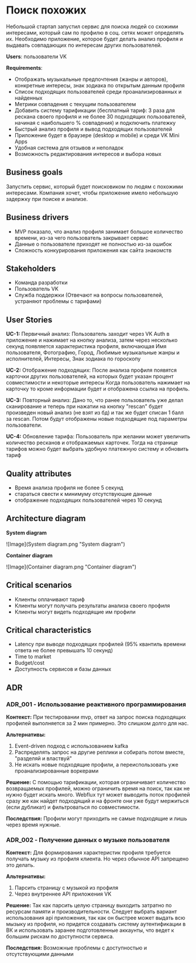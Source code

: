 # Поиск похожих

Небольшой стартап запустил сервис для поиска людей со схожими интересами,
который сам по профилю в соц. сетях может определять их. Необходимо приложение,
которое будет делать анализ профиля и выдавать совпадающих по интересам других пользователей.

**Users**: пользователи VK

**Requirements**:

* Отображать музыкальные предпочтения (жанры и авторов), конкретные интересы, знак зодиака по открытым данным профиля
* Список подходящих пользователей среди проанализированных и найденных
* Метрики совпадения с текущим пользователем
* Добавить систему тарификации (бесплатный тариф: 3 раза для рескана своего профиля и не более 30 подходящих
  пользователей, начиная с
  наибольшего % совпадения) и подключить платежку
* Быстрый анализ профиля и вывод подходящих пользователей
* Приложение будет в браузере (desktop и mobile) и среди VK Mini Apps
* Удобная система для отзывов и неполадок
* Возможность редактирования интересов и выбора новых

## Business goals

Запустить сервис, который будет поисковиком по людям с похожими интересами.
Компания хочет, чтобы приложение имело небольшую задержку при поиске и анализе.

## Business drivers

* MVP показало, что анализ профиля занимает большое количество времени, из-за чего пользователь закрывает сервис
* Данные о пользователе приходят не полностью из-за ошибок
* Сложность конкурирования приложения как сайта знакомств

## Stakeholders

* Команда разработки
* Пользователь VK
* Служба поддержки (Отвечают на вопросы пользователей, устраняют проблемы с тарифами)

## User Stories

**UC-1:** Первичный анализ:
Пользователь заходит через VK Auth в приложение и нажимает на кнопку анализа, затем через несколько секунд появляется
характеристика профиля, включающая Имя пользователя, Фотографию, Город, Любимые музыкальные жанры и исполнителей,
Интересы, Знак зодиака по гороскопу

**UC-2:** Отображение подходящих:
После анализа профиля появятся карточки других пользователей, на которых будет указан процент совместимости и некоторые
интересы
Когда пользователь нажимает на карточку то кроме информации будет и отображена ссылка на профиль.

**UC-3:** Повторный анализ:
Дано то, что ранее пользователь уже делал сканирование и теперь при нажатии на кнопку "rescan" будет произведен новый
анализ (не взят из бд) и так же будет списан 1 балл за rescan. Потом будут отображены новые подходящие под параметры
пользователи.

**UC-4:** Обновление тарифа:
Пользователь при желании может увеличить количество ресканов и отображаемых карточек.
Тогда на странице тарифов можно будет выбрать удобную платежную систему и обновить тариф

## Quality attributes

* Время анализа профиля не более 5 секунд
* стараться свести к минимуму отсутствующие данные
* отображение подходящих пользователей через 10 секунд

## Architecture diagram

**System diagram**

![Image](System diagram.png "System diagram")

**Container diagram**

![Image](Container diagram.png "Container diagram")

## Critical scenarios

* Клиенты оплачивают тариф
* Клиенты могут получать результаты анализа своего профиля
* Клиенты могут видеть подходящие им профили

## Critical characteristics

* Latency при выводе подходящих профилей (95% квантиль времени ответа не более превышать 10 секунд)
* Time to market
* Budget/cost
* Доступность сервисов и базы данных

## ADR

### ADR_001 - Использование реактивного программирования

**Контекст:** При тестировании mvp, ответ на запрос поиска подходящих профилей выполняется за 2 мин примерно.
Это слишком долго для нас.

**Альтернативы:**

1) Event-driven подход с использованием kafka
2) Распределять запрос на другие реплики и собирать потом вместе, "разделяй и властвуй"
3) Не искать новые подходящие профили, а переиспользовать уже проанализированные воркерами

**Решение:**
С помощью тарификации, которая ограничивает количество возвращаемых профилей, можно ограничить время на поиск,
так как не нужно будет искать много. Webflux тут может выводить поток профилей сразу же как найдет подходящий
и на фронте они уже будут мержиться (если дубликат) и фильтроваться по совместимости.

**Последствия:**
Профили могут приходить не самые подходящие и лишь через время нужные.

### ADR_002 - Получение данных о музыке пользователя

**Контекст:** Для формирования характеристик профиля требуется получать музыку из профиля клиента.
Но через обычное API запрещено это делать.

**Альтернативы:**

1) Парсить страницу с музыкой из профиля
2) Через внутреннее API приложения VK

**Решение:**
Так как парсить целую страницу выходить затратно по ресурсам памяти и производительности. Следует выбрать вариант
использования api приложения, так как он быстрее может выдать всю мызыку из профиля, но придется создавать систему аутентификации в ВК и использовать заранее подготовленные
аккаунты, что ведет к большим рискам по доступности сервиса.

**Последствия:**
Возможные проблемы с доступностью и отсутствующими данными